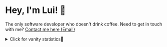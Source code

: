 # Hey, I'm Lui! 👋
The only software developer who doesn't drink coffee. Need to get in touch with me? [Contact me here (Email)](mailto:luisp.diias@gmail.com)

<details>
<summary>Click for vanity statistics💅</summary>
<br />

![Luiisp GitHub stats](https://github-readme-stats.vercel.app/api?username=luiisp&show_icons=true&theme=radical)

![Joel's trophies](https://github-profile-trophy.vercel.app/?username=luiisp&column=5&margin-w=7&margin-h=7&theme=radical)

![Top Langs](https://github-readme-stats.vercel.app/api/top-langs/?username=luiisp&hide_progress=true&theme=radical)
</details>



